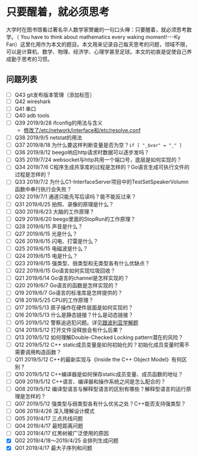 # 只要醒着，就必须思考

大学时在图书馆看过著名华人数学家樊畿的一句口头禅：只要醒着，就必须思考数学。（ You have to think about mathematics every waking moment!---Ky Fan）这里化用作为本文的题目。本文用来记录自己每天思考的问题，领域不限，可以是计算机、数学、物理、经济学、心理学甚至足球。本文的初衷是促使自己养成勤于思考的习惯。

## 问题列表

- [ ] Q43 git发布版本管理（添加标签）
- [ ] Q42 wireshark
- [ ] Q41 串口
- [ ] Q40 adb tools
- [ ] Q39 2019/9/28 ifconfig的用法与含义
    - [修改了/etc/network/interface和/etc/resolve.conf](https://www.cnblogs.com/linjiqin/p/3148346.html)
- [ ] Q38 2019/9/5  netstat的用法
- [ ] Q37 2019/8/18 为什么要这样判断变量是否为空？`if [ "_$var" = "_" ]`
- [ ] Q36 2019/8/12 beego响应http请求时数据可以逐步发吗？
- [ ] Q35 2019/7/24 websocket与http共用一个端口号，底层是如何实现的？
- [ ] Q34 2019/7/6 C程序生成共享库的过程是怎样的？Go语言生成可执行文件的过程是怎样的？
- [ ] Q33 2019/7/2  为什么C1-InterfaceServer项目中的TestSetSpeakerVolumn函数中串行执行会失败？
- [ ] Q32 2019/7/1  通道只能先写后读吗？能不能反过来？
- [ ] Q31 2019/6/25 拍照、录像的原理是什么？
- [ ] Q30 2019/6/23 大脑的工作原理？
- [ ] Q29 2019/6/20 beego里面的StopRun的工作原理？
- [ ] Q28 2019/6/15 声音是什么？
- [ ] Q27 2019/6/15 光是什么？
- [ ] Q26 2019/6/15 闪电、打雷是什么？
- [ ] Q25 2019/6/15 电磁波是什么？
- [ ] Q24 2019/6/15 电是什么？
- [ ] Q23 2019/6/15 强类型、弱类型和无类型各有什么优缺点？
- [ ] Q22 2019/6/15 Go语言如何实现垃圾回收？
- [ ] Q21 2019/6/14 Go语言的channel是怎样实现的？
- [ ] Q20 2019/6/7  Go语言的函数是怎样实现的？
- [ ] Q19 2019/6/7  Go语言的标准库是怎样提供的？
- [ ] Q18 2019/5/25 CPU的工作原理？
- [ ] Q17 2019/5/13 原子操作在硬件层面是如何实现的？
- [ ] Q16 2019/5/13 什么是静态链接？什么是动态链接？
- [ ] Q15 2019/5/12 警察追逃犯问题。详见[跟波利亚学解题](http://mindhacks.cn/2008/04/18/learning-from-polya/)
- [ ] Q14 2019/5/12 打开文件没释放会有什么后果？
- [ ] Q13 2019/5/12 如何理解Double-Checked Locking pattern潜在的风险？
- [ ] Q12 2019/5/12 C++ static成员变量是如何初始化的？初始化成员变量时需不需要调用构造函数？
- [ ] Q11 2019/5/12 C++的最新实现与《Inside the C++ Object Model》有何区别？
- [ ] Q10 2019/5/12 C++编译器是如何保存static成员变量、成员函数的地址？
- [ ] Q09 2019/5/12 C++语言、编译器和操作系统之间是怎么配合的？
- [ ] Q08 2019/5/12 编译型语言与解释型语言的区别有哪些？解释型语言的运行原理是怎样的？
- [ ] Q07 2019/5/12 强类型与弱类型各有什么优劣之处？C++能否支持强类型？
- [ ] Q06 2019/4/26 深入理解设计模式
- [ ] Q05 2019/4/17 三点共线问题
- [ ] Q04 2019/4/17 最短距离问题
- [ ] Q03 2019/4/17 红黑树被广泛使用的原因
- [x] Q02 2019/4/18～2019/4/25 全排列生成问题
- [x] Q01 2019/4/17 最大子序列和问题

